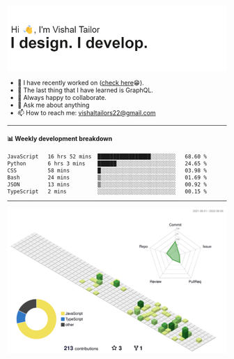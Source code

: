 ![Hi, I'm Vishal Tailor. I design. I develop.](https://github.com/vishaltailors/vishaltailors/blob/main/header.png?raw=true)

- 🔭 I have recently worked on ([check here](https://vishaltailor.com)😁).
- 🌱 The last thing that I have learned is GraphQL.
- 👯 Always happy to collaborate.
- 💬 Ask me about anything
- 📫 How to reach me: <a href="mailto:vishaltailors22@gmail.com">vishaltailors22@gmail.com</a>

<hr /> 
<h4>📊 Weekly development breakdown</h4>
<!--START_SECTION:waka-->

```text
JavaScript   16 hrs 52 mins  █████████████████░░░░░░░░   68.60 %
Python       6 hrs 3 mins    ██████░░░░░░░░░░░░░░░░░░░   24.65 %
CSS          58 mins         █░░░░░░░░░░░░░░░░░░░░░░░░   03.98 %
Bash         24 mins         ▒░░░░░░░░░░░░░░░░░░░░░░░░   01.69 %
JSON         13 mins         ▒░░░░░░░░░░░░░░░░░░░░░░░░   00.92 %
TypeScript   2 mins          ░░░░░░░░░░░░░░░░░░░░░░░░░   00.15 %
```

<!--END_SECTION:waka-->
<hr /> 

![](./profile-3d-contrib/profile-green-animate.svg)
